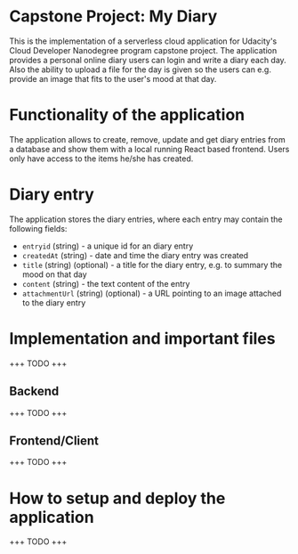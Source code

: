 # Capstone Project: My Diary

This is the implementation of a serverless cloud application for Udacity's Cloud Developer Nanodegree program capstone project. The application provides a personal online diary users can login and write a diary each day. Also the ability to upload a file for the day is given so the users can e.g. provide an image that fits to the user's mood at that day.

# Functionality of the application

The application allows to create, remove, update and get diary entries from a database and show them with a local running React based frontend. Users only have access to the items he/she has created.

# Diary entry

The application stores the diary entries, where each entry may contain the following fields:

* `entryid` (string) - a unique id for an diary entry
* `createdAt` (string) - date and time the diary entry was created
* `title` (string) (optional) - a title for the diary entry, e.g. to summary the mood on that day
* `content` (string) - the text content of the entry
* `attachmentUrl` (string) (optional) - a URL pointing to an image attached to the diary entry

# Implementation and important files
+++ TODO +++

## Backend
+++ TODO +++

## Frontend/Client
+++ TODO +++

# How to setup and deploy the application
+++ TODO +++

